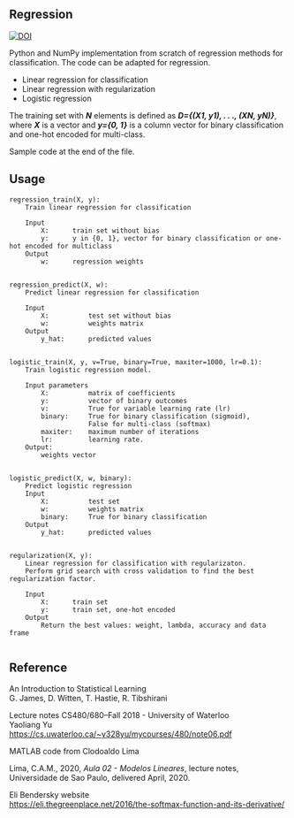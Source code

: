 ## Regression
[![DOI](https://zenodo.org/badge/279084447.svg)](https://zenodo.org/badge/latestdoi/279084447)

Python and NumPy implementation from scratch of regression methods for classification. The code can be adapted for regression.

- Linear regression for classification
- Linear regression with regularization
- Logistic regression

The training set with ***N*** elements is defined as ***D={(X1, y1), . . ., (XN, yN)}***, where ***X*** is a vector and ***y={0, 1}*** is a column vector for binary classification and one-hot encoded for multi-class.

Sample code at the end of the file.

## Usage
```
regression_train(X, y):
    Train linear regression for classification
    
    Input
        X:      train set without bias
        y:      y in {0, 1}, vector for binary classification or one-hot encoded for multiclass
    Output
        w:      regression weights
        
        
regression_predict(X, w):
    Predict linear regression for classification
    
    Input
        X:          test set without bias
        w:          weights matrix
    Output
        y_hat:      predicted values        
        
        
logistic_train(X, y, v=True, binary=True, maxiter=1000, lr=0.1):
    Train logistic regression model.
    
    Input parameters
        X:          matrix of coefficients
        y:          vector of binary outcomes
        v:          True for variable learning rate (lr)
        binary:     True for binary classification (sigmoid),
                    False for multi-class (softmax)
        maxiter:    maximum number of iterations
        lr:         learning rate.
    Output:
        weights vector     


logistic_predict(X, w, binary):
    Predict logistic regression
    Input
        X:          test set
        w:          weights matrix
        binary:     True for binary classification
    Output        
        y_hat:      predicted values


regularization(X, y):
    Linear regression for classification with regularizaton.
    Perform grid search with cross validation to find the best regularization factor.

    Input
        X:      train set
        y:      train set, one-hot encoded
    Output
        Return the best values: weight, lambda, accuracy and data frame        
    
```


## Reference

An Introduction to Statistical Learning  
G. James, D. Witten, T. Hastie, R. Tibshirani

Lecture notes CS480/680–Fall 2018 - University of Waterloo  
Yaoliang Yu  
https://cs.uwaterloo.ca/~y328yu/mycourses/480/note06.pdf  
        
MATLAB code from Clodoaldo Lima  

Lima, C.A.M., 2020, *Aula 02 - Modelos Lineares*, lecture notes, Universidade de Sao Paulo, delivered April, 2020.

Eli Bendersky website  
https://eli.thegreenplace.net/2016/the-softmax-function-and-its-derivative/
